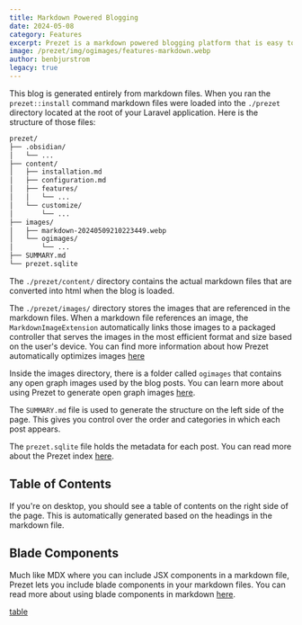 ```yaml
---
title: Markdown Powered Blogging
date: 2024-05-08
category: Features
excerpt: Prezet is a markdown powered blogging platform that is easy to use and customize.
image: /prezet/img/ogimages/features-markdown.webp
author: benbjurstrom
legacy: true
---
```


This blog is generated entirely from markdown files. When you ran the `prezet::install` command markdown files were loaded into the `./prezet` directory located at the root of your Laravel application. Here is the structure of those files:

```bash
prezet/
├── .obsidian/
│   └── ...
├── content/
│   ├── installation.md
│   ├── configuration.md
│   ├── features/
│   │   └── ...
│   └── customize/
│       └── ...
├── images/
│   ├── markdown-20240509210223449.webp
│   └── ogimages/
│       └── ...
├── SUMMARY.md
└── prezet.sqlite
```

The `./prezet/content/` directory contains the actual markdown files that are converted into html when the blog is loaded.

The `./prezet/images/` directory stores the images that are referenced in the markdown files. When a markdown file references an image, the `MarkdownImageExtension` automatically links those images to a packaged controller that serves the images in the most efficient format and size based on the user's device. You can find more information about how Prezet automatically optimizes images [here](images)

Inside the images directory, there is a folder called `ogimages` that contains any open graph images used by the blog posts. You can learn more about using Prezet to generate open graph images [here](ogimage).

The `SUMMARY.md` file is used to generate the structure on the left side of the page. This gives you control over the order and categories in which each post appears.

The `prezet.sqlite` file holds the metadata for each post. You can read more about the Prezet index [here](/index).

## Table of Contents

If you're on desktop, you should see a table of contents on the right side of the page. This is automatically generated based on the headings in the markdown file.

## Blade Components
Much like MDX where you can include JSX components in a markdown file, Prezet lets you include blade components in your markdown files. You can read more about using blade components in markdown [here](blade).


[table](https://tree.nathanfriend.io/?s=(%27options!(%27fancy!true~fullPath!false~trailingSlash!true~rootDot!false)~B(%27B%27storageGprezet6.obsidianH...6content6E7draft787seo7customizeH*routes7*frontmatter7E-views7*controllersF6C*8-20240509210223449.webpHogCSUMMARYF%27)~version!%271%27)*%20%206G*7FH8markdownBsource!Cimages6E*bladeF.mdG%5Cn*H6*%01HGFECB876*)

